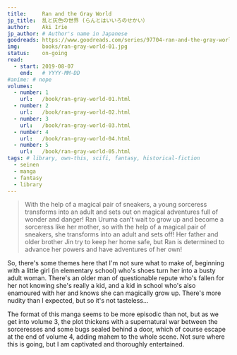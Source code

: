 ```yaml
---
title:     Ran and the Gray World
jp_title:  乱と灰色の世界 (らんとはいいろのせかい）　　
author:    Aki Irie
jp_author: # Author's name in Japanese
goodreads: https://www.goodreads.com/series/97704-ran-and-the-gray-world
img:       books/ran-gray-world-01.jpg
status:    on-going
read:
  - start: 2019-08-07 
    end:   # YYYY-MM-DD
#anime: # nope
volumes: 
  - number: 1
    url:   /book/ran-gray-world-01.html
  - number: 2
    url:   /book/ran-gray-world-02.html
  - number: 3
    url:   /book/ran-gray-world-03.html
  - number: 4
    url:   /book/ran-gray-world-04.html
  - number: 5
    url:   /book/ran-gray-world-05.html
tags: # library, own-this, scifi, fantasy, historical-fiction
  - seinen
  - manga
  - fantasy
  - library
---
```


> With the help of a magical pair of sneakers, a young sorceress transforms into an adult and sets out on magical adventures full of wonder and danger! Ran Uruma can’t wait to grow up and become a sorceress like her mother, so with the help of a magical pair of sneakers, she transforms into an adult and sets off! Her father and older brother Jin try to keep her home safe, but Ran is determined to advance her powers and have adventures of her own!

So, there's some themes here that I'm not sure what to make of, beginning with a little girl (in elementary school) who's shoes turn her into a busty adult woman. There's an older man of questionable repute who's fallen for her not knowing she's really a kid, and a kid in school who's also enamoured with her and knows she can magically grow up. There's more nudity than I expected, but so it's not tasteless... 

The format of this manga seems to be more episodic than not, but as we get into volume 3, the plot thickens with a supernatural war between the sorceresses and some bugs sealed behind a door, which of course escape at the end of volume 4, adding mahem to the whole scene. Not sure where this is going, but I am captivated and thoroughly entertained. 